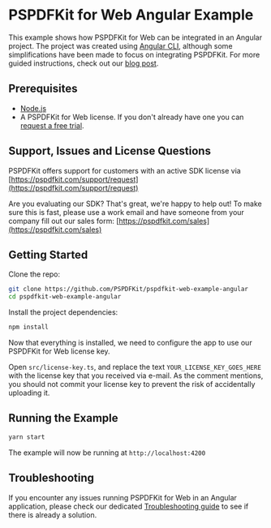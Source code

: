 # PSPDFKit for Web Angular Example

This example shows how PSPDFKit for Web can be integrated in an Angular project. The project was created using [Angular CLI](https://cli.angular.io/), although some simplifications have been made to focus on integrating PSPDFKit. For more guided instructions, check out our [blog post](https://pspdfkit.com/blog/2019/open-pdf-angular/).

## Prerequisites

- [Node.js](https://nodejs.org)
- A PSPDFKit for Web license. If you don't already have one you can [request a free trial](https://pspdfkit.com/try).

## Support, Issues and License Questions

PSPDFKit offers support for customers with an active SDK license via [https://pspdfkit.com/support/request](https://pspdfkit.com/support/request)

Are you evaluating our SDK? That's great, we're happy to help out! To make sure this is fast, please use a work email and have someone from your company fill out our sales form: [https://pspdfkit.com/sales](https://pspdfkit.com/sales)

## Getting Started

Clone the repo:

```bash
git clone https://github.com/PSPDFKit/pspdfkit-web-example-angular
cd pspdfkit-web-example-angular
```

Install the project dependencies:

```bash
npm install
```

Now that everything is installed, we need to configure the app to use our PSPDFKit for Web license key.

Open `src/license-key.ts`, and replace the text `YOUR_LICENSE_KEY_GOES_HERE` with the license key that you received via e-mail. As the comment mentions, you should not commit your license key to prevent the risk of accidentally uploading it.

## Running the Example

```bash
yarn start
```

The example will now be running at `http://localhost:4200`

## Troubleshooting

If you encounter any issues running PSPDFKit for Web in an Angular application, please check our dedicated [Troubleshooting guide](https://pspdfkit.com/guides/web/current/troubleshooting/common-issues) to see if there is already a solution.
